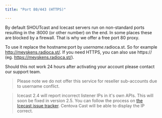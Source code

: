 ```yaml
---
title: "Port 80/443 (HTTPS)"

---
```

By default SHOUTcast and Icecast servers run on non-standard ports resulting in the :8000 (or other number) on the end. In some places these are blocked by a firewall. That is why we offer a free port 80 proxy.

To use it replace the hostname:port by *username*.radioca.st. So for example http://meyskens.radioca.st/.
If you need HTTPS, you can also use https:// (eg. https://meyskens.radioca.st/).

Should this not work 24 hours after activating your account please contact our support team.

> Please note we do not offer this service for reseller sub-accounts due to username conflict.

> Icecast 2.4 will report incorrect listener IPs in it's own APIs. This will soon be fixed in version 2.5. You can follow the process on [the Icecast issue tracker](https://gitlab.xiph.org/xiph/icecast-server/issues/1959). Centova Cast will be able to display the IP correct.
